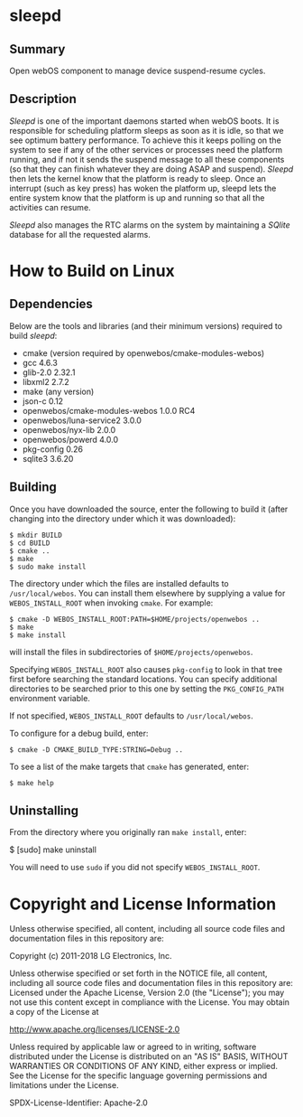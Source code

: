 sleepd
======

Summary
-------
Open webOS component to manage device suspend-resume cycles.

Description
-----------
_Sleepd_ is one of the important daemons started when webOS boots. It is
responsible for scheduling platform sleeps as soon as it is idle, so that
we see optimum battery performance. To achieve this it keeps polling on the
system to see if any of the other services or processes need the platform
running, and if not it sends the suspend message to all these components
(so that they can finish whatever they are doing ASAP and suspend).
_Sleepd_ then lets the kernel know that the platform is ready to sleep.
Once an interrupt (such as key press) has woken the platform up, sleepd
lets the entire system know that the platform is up and running so that all
the activities can resume.

_Sleepd_ also manages the RTC alarms on the system by maintaining a _SQlite_
database for all the requested alarms.

How to Build on Linux
=====================

## Dependencies

Below are the tools and libraries (and their minimum versions) required to build
_sleepd_:

* cmake (version required by openwebos/cmake-modules-webos)
* gcc 4.6.3
* glib-2.0 2.32.1
* libxml2 2.7.2
* make (any version)
* json-c 0.12
* openwebos/cmake-modules-webos 1.0.0 RC4
* openwebos/luna-service2 3.0.0
* openwebos/nyx-lib 2.0.0
* openwebos/powerd 4.0.0
* pkg-config 0.26
* sqlite3 3.6.20

## Building

Once you have downloaded the source, enter the following to build it (after
changing into the directory under which it was downloaded):

    $ mkdir BUILD
    $ cd BUILD
    $ cmake ..
    $ make
    $ sudo make install

The directory under which the files are installed defaults to `/usr/local/webos`.
You can install them elsewhere by supplying a value for `WEBOS_INSTALL_ROOT`
when invoking `cmake`. For example:

    $ cmake -D WEBOS_INSTALL_ROOT:PATH=$HOME/projects/openwebos ..
    $ make
    $ make install

will install the files in subdirectories of `$HOME/projects/openwebos`.

Specifying `WEBOS_INSTALL_ROOT` also causes `pkg-config` to look in that tree
first before searching the standard locations. You can specify additional
directories to be searched prior to this one by setting the `PKG_CONFIG_PATH`
environment variable.

If not specified, `WEBOS_INSTALL_ROOT` defaults to `/usr/local/webos`.

To configure for a debug build, enter:

    $ cmake -D CMAKE_BUILD_TYPE:STRING=Debug ..

To see a list of the make targets that `cmake` has generated, enter:

    $ make help

## Uninstalling

From the directory where you originally ran `make install`, enter:

 $ [sudo] make uninstall

You will need to use `sudo` if you did not specify `WEBOS_INSTALL_ROOT`.

# Copyright and License Information

Unless otherwise specified, all content, including all source code files and
documentation files in this repository are:

Copyright (c) 2011-2018 LG Electronics, Inc.

Unless otherwise specified or set forth in the NOTICE file, all content,
including all source code files and documentation files in this repository are:
Licensed under the Apache License, Version 2.0 (the "License");
you may not use this content except in compliance with the License.
You may obtain a copy of the License at

http://www.apache.org/licenses/LICENSE-2.0

Unless required by applicable law or agreed to in writing, software
distributed under the License is distributed on an "AS IS" BASIS,
WITHOUT WARRANTIES OR CONDITIONS OF ANY KIND, either express or implied.
See the License for the specific language governing permissions and
limitations under the License.

SPDX-License-Identifier: Apache-2.0
